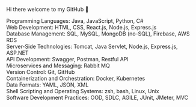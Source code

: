 Hi there welcome to my GitHub 🙂

Programming Languages: Java, JavaScript, Python, C#  
Web Development: HTML, CSS, React.js, Node.js, Express.js  
Database Management: SQL, MySQL, MongoDB (no-SQL), Firebase, AWS RDS  
Server-Side Technologies: Tomcat, Java Servlet, Node.js, Express.js, ASP.NET  
API Development: Swagger, Postman, Restful API  
Microservices and Messaging: Rabbit MQ  
Version Control: Git, GitHub  
Containerization and Orchestration: Docker, Kubernetes  
Data Formats: YAML, JSON, XML  
Shell Scripting and Operating Systems: zsh, bash, Linux, Unix  
Software Development Practices: OOD, SDLC, AGILE, JUnit, JMeter, MVC
